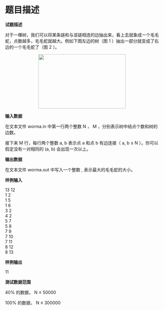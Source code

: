 # 题目描述


<p>
<strong>试题描述 </strong> 
</p>
<p>
对于一棵树，我们可以将某条链和与该链相连的边抽出来，看上去就象成一个毛毛蛇，点数越多，毛毛蛇就越大。例如下图左边的树（图 1 ）抽出一部分就变成了右边的一个毛毛蛇了（图 2 ）。
</p>
<p align="center">
<img alt="" src="/images/worm.jpg" height="178" width="286"/> 
</p>
<p>
<strong>输入数据 </strong> 
</p>
<p>
在文本文件 worma.in 中第一行两个整数 N ， M ，分别表示树中结点个数和树的边数。
</p>
<p>
接下来 M 行，每行两个整数 a, b 表示点 a 和点 b 有边连接（ a, b ≤ N ）。你可以假定没有一对相同的 (a, b) 会出现一次以上。
</p>
<p>
<strong>输出数据 </strong> 
</p>
<p>
在文本文件 worma.out 中写入一个整数 , 表示最大的毛毛蛇的大小。
</p>
<p>
<strong>样例输入 </strong> 
</p>
<p>
13 12<br/>
1 2<br/>
1 5<br/>
1 6<br/>
3 2<br/>
4 2<br/>
5 7<br/>
5 8<br/>
7 9<br/>
7 10<br/>
7 11<br/>
8 12<br/>
8 13
</p>
<p>
<strong>样例输出 </strong> 
</p>
<p>
11
</p>
<p>
<strong>测试数据范围 </strong> 
</p>
<p>
40% 的数据， N ≤ 50000
</p>
<p>
100% 的数据， N ≤ 300000
</p>
